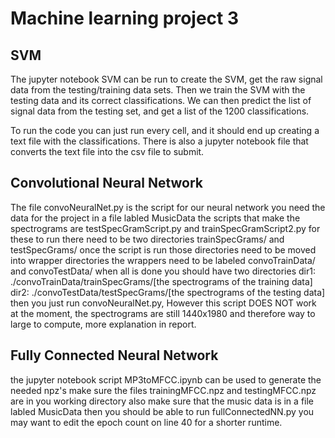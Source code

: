 # Machine learning project 3

## SVM

The jupyter notebook SVM can be run to create the SVM, get the raw
signal data from the testing/training data sets. 
Then we train the SVM with the testing data and its correct
classifications. We can then predict the list of signal data 
from the testing set, and get a list of the 1200 classifications.

To run the code you can just run every cell, and it should end 
up creating a text file with the classifications. There is also a 
jupyter notebook file that converts the text file into the csv file 
to submit.

## Convolutional Neural Network

The file convoNeuralNet.py is the script for our neural network
you need the data for the project in a file labled MusicData
the scripts that make the spectrograms are testSpecGramScript.py and trainSpecGramScript2.py
for these to run there need to be two directories trainSpecGrams/ and testSpecGrams/
once the script is run those directories need to be moved into wrapper directories
the wrappers need to be labeled convoTrainData/ and convoTestData/
when all is done you should have two directories
dir1: ./convoTrainData/trainSpecGrams/[the spectrograms of the training data]
dir2: ./convoTestData/testSpecGrams/[the spectrograms of the testing data]
then you just run convoNeuralNet.py,
However this script DOES NOT work at the moment, the spectrograms are still 1440x1980
and therefore way to large to compute, more explanation in report.

## Fully Connected Neural Network
the jupyter notebook script MP3toMFCC.ipynb can be used to generate the needed npz's
make sure the files trainingMFCC.npz and testingMFCC.npz are in you working directory
also make sure that the music data is in a file labled MusicData
then you should be able to run fullConnectedNN.py
you may want to edit the epoch count on line 40 for a shorter runtime.
